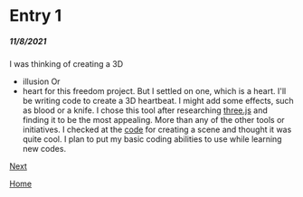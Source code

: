 # Entry 1
##### 11/8/2021

I was thinking of creating a 3D
* illusion 
Or 
* heart 
for this freedom project.
But I settled on one, which is a heart. I'll be writing code to create a 3D heartbeat. I might add some effects, such as blood or a knife. I chose this tool after researching [three.js](https://threejs.org/) and finding it to be the most appealing. More than any of the other tools or initiatives. I checked at the [code](https://threejs.org/docs/index.html#manual/en/introduction/Creating-a-scene) for creating a scene and thought it was quite cool. I plan to put my basic coding abilities to use while learning new codes.

[Next](entry02.md)

[Home](../README.md)
